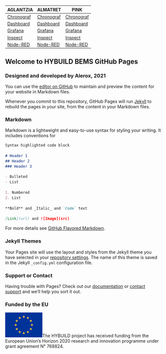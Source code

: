 AGLANTZIA | ALMATRET | PINK
--------- | -------- | ----
[Chronograf](AGL/Chronograf) | [Chronograf](ALM/Chronograf) | [Chronograf](PINK/Chronograf)
[Dashboard](AGL/Dashboard) | [Dashboard](ALM/Dashboard) | [Dashboard](PINK/Dashboard)
[Grafana](AGL/Grafana) | [Grafana](ALM/Grafana) | [Grafana](PINK/Grafana)
[Inspect](AGL/Inspect) | [Inspect](ALM/Inspect) | [Inspect](PINK/Inspect)
[Node-RED](AGL/Node-RED) | [Node-RED](ALM/Node-RED) | [Node-RED](PINK/Node-RED)

## Welcome to HYBUILD BEMS GitHub Pages
### Designed and developed by Alerox, 2021

You can use the [editor on GitHub](https://github.com/hybuild-project/bems/edit/main/README.md) to maintain and preview the content for your website in Markdown files.

Whenever you commit to this repository, GitHub Pages will run [Jekyll](https://jekyllrb.com/) to rebuild the pages in your site, from the content in your Markdown files.

### Markdown

Markdown is a lightweight and easy-to-use syntax for styling your writing. It includes conventions for

```markdown
Syntax highlighted code block

# Header 1
## Header 2
### Header 3

- Bulleted
- List

1. Numbered
2. List

**Bold** and _Italic_ and `Code` text

[Link](url) and ![Image](src)
```

For more details see [GitHub Flavored Markdown](https://guides.github.com/features/mastering-markdown/).

### Jekyll Themes

Your Pages site will use the layout and styles from the Jekyll theme you have selected in your [repository settings](https://github.com/hybuild-project/bems/settings). The name of this theme is saved in the Jekyll `_config.yml` configuration file.

### Support or Contact

Having trouble with Pages? Check out our [documentation](https://docs.github.com/categories/github-pages-basics/) or [contact support](https://support.github.com/contact) and we’ll help you sort it out.

### Funded by the EU

![Image](assets/img/flag_yellow_low_120x80.jpg)The HYBUILD project has received funding from the European Union’s Horizon 2020 research and innovation programme under grant agreement N° 768824.
